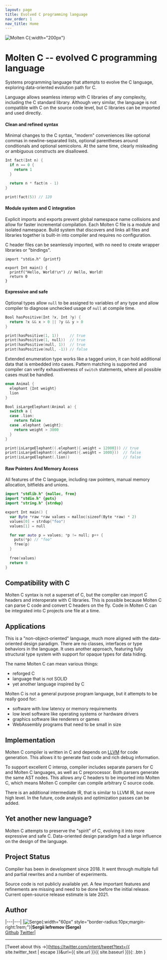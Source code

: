 ```yaml
---
layout: page
title: Evolved C programming language
nav_order: 1
nav_title: Home
---
```

![Molten C]({{site.url}}/logo.svg){:width="200px"}

# __Molten C__ -- evolved C programming language

Systems programming language that attempts to evolve the C language,
exploring data-oriented evolution path for C.

Language allows seamless interop with C libraries of any complexity,
including the C standard library. Although very similar, the language is not compatible
with C on the source code level, but C libraries can be imported and used directly.

#### Clean and refined syntax

Minimal changes to the C syntax, "modern" conveniences like optional
commas in newline-separated lists, optional parentheses around conditionals and
optional semicolons.
At the same time, clearly misleading or ambiguous constructs are disallowed.

```swift
Int fact(Int n) {
  if n == 0 {
    return 1
  }

  return n * fact(n - 1)
}

print(fact(5)) // 120
```

#### Module system and C integration

Explicit imports and exports prevent global namespace name collisions and
allow for faster incremental compilation. Each Molten C file is a module and
isolated namespace. Build system that discovers and links all files and
libraries together is built-in into compiler and requires no configuration.

C header files can be seamlessly imported, with no need to create
wrapper libraries or "bindings".

```clean
import "stdio.h" {printf}

export Int main() {
  printf("Hello, World!\n") // Hello, World!
  return 0
}
```

#### Expressive and safe

Optional types allow `null` to be assigned to variables of any type and
allow compiler to diagnose unchecked usage of `null` at compile time.

```swift
Bool hasPositive(Int ?x, Int ?y) {
  return ?x && x > 0 || ?y && y > 0
}

print(hasPositive(1, 1))     // true
print(hasPositive(1, null))  // true
print(hasPositive(null, 1))  // true
print(hasPositive(null, -1)) // false
```

Extended enumeration type works like a tagged union, it can hold additional
data that is embedded into cases. Pattern matching is supported and compiler
can verify exhaustiveness of `switch` statements, where all possible cases must
be handled.

```swift
enum Animal {
  elephant {Int weight}
  lion
}

Bool isLargeElephant(Animal a) {
  switch a {
  case .lion:
    return false
  case .elephant {weight}:
    return weight > 3000
  }
}

print(isLargeElephant((.elephant){.weight = 12000})) // true
print(isLargeElephant((.elephant){.weight = 1000}))  // false
print(isLargeElephant(.lion))                        // false
```

#### Raw Pointers And Memory Access

All features of the C language, including raw pointers, manual
memory allocation, bitfields and unions.

```swift
import "stdlib.h" {malloc, free}
import "stdio.h" {puts}
import "string.h" {strdup}

export Int main() {
  var Byte *raw *raw values = malloc(sizeof(Byte *raw) * 2)
  values[0] = strdup("foo")
  values[1] = null

  for var auto p = values; *p != null; p++ {
    puts(*p) // "foo"
    free(p)
  }
  
  free(values)
  return 0
}
```

## Compatibility with C

Molten C syntax is not a superset of C,
but the compiler can import C headers and interoperate with C libraries.
This is possible because Molten C can parse C code and convert C headers
on the fly. Code in Molten C can be integrated into C projects
one file at a time.

## Applications

This is a "non-object-oriented" language, much more aligned with
the data-oriented design paradigm.
There are no classes, interfaces or type behaviors in the language.
It uses another approach, featuring fully structural type system with
support for opaque types for data hiding.

The name Molten C can mean various things:

- reforged C
- language that is not SOLID
- yet another language inspired by C

Molten C is not a general purpose program language, but it attempts
to be really good for:

- software with low latency or memory requirements
- low level software like operating systems or hardware drivers
- graphics software like renderers or games
- WebAssembly programs that need to be small in size

## Implementation

Molten C compiler is written in C and depends on [LLVM](http://llvm.org/) for
code generation. This allows it to generate fast code and rich debug
information.

To support excellent C interop, compiler includes separate parsers for
C and Molten C languages, as well as C
preprocessor. Both parsers generate the same AST nodes. This
allows any C headers to be imported into Molten C, which means
Molten C compiler can compile arbitrary C source code.

There is an additional intermediate IR, that is similar to LLVM IR,
but more high level. In the future, code analysis and
optimization passes can be added.

## Yet another new language?

Molten C attempts to preserve the "spirit" of C, evolving it into more
expressive and safe C. Data-oriented design paradigm had a large influence on
the design of the language.

## Project Status

Compiler has been in development since 2018. It went through
multiple full and partial rewrites and a number of experiments.

Source code is not publicly available yet. A few
important features and refinements are missing and need to be done before the
initial release. Current open-source release estimate is late 2021.

## Author

|---|---|
|![Serge](https://avatars1.githubusercontent.com/u/6034700?s=460&v=4){:width="60px" style="border-radius:10px;margin-right:1rem;"}|**Sergii Iefremov (Serge)**<br>[Github](https://github.com/iefserge) [Twitter](https://twitter.com/iefserge)|


---

[Tweet about this &#x2192;](https://twitter.com/intent/tweet?text={{ site.twitter_text | escape }}&url={{ site.url }}{{ site.baseurl }}){: .btn }
